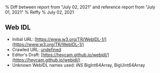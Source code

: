 % Diff between report from "July 02, 2021" and reference report from "July 01, 2021"
% Reffy
% July 02, 2021

## Web IDL

- Initial URL: [https://www.w3.org/TR/WebIDL-1/](https://www.w3.org/TR/WebIDL-1/)
- Crawled URL: [undefined](undefined)
- Editor's Draft: [https://heycam.github.io/webidl/](https://heycam.github.io/webidl/)
- Unknown WebIDL names used: *INS* BigInt64Array, BigUint64Array


